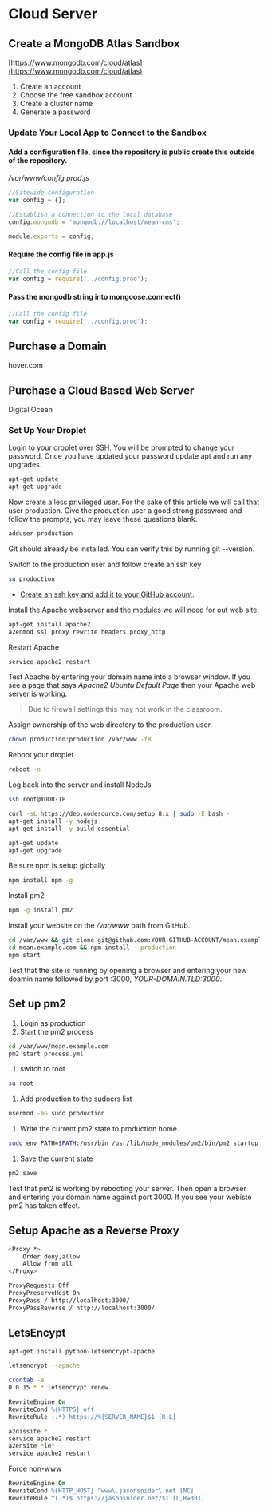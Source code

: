 # Cloud Server

## Create a MongoDB Atlas Sandbox

[https://www.mongodb.com/cloud/atlas](https://www.mongodb.com/cloud/atlas)

1. Create an account
1. Choose the free sandbox account
1. Create a cluster name
1. Generate a password

### Update Your Local App to Connect to the Sandbox

#### Add a configuration file, since the repository is public create this outside of the repository.
*/var/www/config.prod.js*
```js
//Sitewide configuration
var config = {};

//Establish a connection to the local database
config.mongodb = 'mongodb://localhost/mean-cms';

module.exports = config;
```
#### Require the config file in app.js
```js
//Call the config file
var config = require('../config.prod');
```
#### Pass the mongodb string into mongoose.connect()
```js
//Call the config file
var config = require('../config.prod');
```

## Purchase a Domain
hover.com

## Purchase a Cloud Based Web Server
Digital Ocean

### Set Up Your Droplet
Login to your droplet over SSH. You will be prompted to change your password. Once you have updated your password update apt and run any upgrades.

```sh
apt-get update
apt-get upgrade
```

Now create a less privileged user. For the sake of this article we will call that user production. Give the production user a good strong password and follow the prompts, you may leave these questions blank.


```sh
adduser production
```

Git should already be installed. You can verify this by running git --version.

Switch to the production user and follow create an ssh key

```sh
su production
```
* [Create an ssh key and add it to your GitHub account](href="https://help.github.com/articles/connecting-to-github-with-ssh/").

Install the Apache webserver and the modules we will need for out web site.

```sh
apt-get install apache2
a2enmod ssl proxy rewrite headers proxy_http
```

Restart Apache

```sh
service apache2 restart
```

Test Apache by entering your domain name into a browser window. If you see a page that says *Apache2 Ubuntu Default Page* then your Apache web server is working.

> Due to firewall settings this may not work in the classroom.

Assign ownership of the web directory to the production user.

```sh
chown production:production /var/www -fR
```

Reboot your droplet

```sh
reboot -n
```

Log back into the server and install NodeJs

```sh
ssh root@YOUR-IP
```

```sh
curl -sL https://deb.nodesource.com/setup_8.x | sudo -E bash -
apt-get install -y nodejs
apt-get install -y build-essential

apt-get update
apt-get upgrade
```

Be sure npm is setup globally

```sh
npm install npm -g
```

Install pm2

```sh
npm -g install pm2
```

Install your website on the */var/www* path from GitHub.

```sh
cd /var/www && git clone git@github.com:YOUR-GITHUB-ACCOUNT/mean.example.com.git
cd mean.example.com && npm install --production
npm start
```

Test that the site is running by opening a browser and entering your new doamin name followed by port :3000, *YOUR-DOMAIN.TLD:3000*.

## Set up pm2
1. Login as production
1. Start the pm2 process
```sh
cd /var/www/mean.example.com
pm2 start process.yml
```
1. switch to root
```sh
su root
```
1. Add production to the sudoers list
```sh
usermod -aG sudo production
```
1. Write the current pm2 state to production home.
```sh
sudo env PATH=$PATH:/usr/bin /usr/lib/node_modules/pm2/bin/pm2 startup systemd -u production --hp /home/production
```
1. Save the current state
```sh
pm2 save
```

Test that pm2 is working by rebooting your server. Then open a browser and entering you domain name against port 3000. If you see your webiste pm2 has taken effect.

## Setup Apache as a Reverse Proxy

```sh
<Proxy *>
	Order deny,allow
	Allow from all
</Proxy>

ProxyRequests Off
ProxyPreserveHost On
ProxyPass / http://localhost:3000/
ProxyPassReverse / http://localhost:3000/
```

## LetsEncypt
```sh
apt-get install python-letsencrypt-apache

letsencrypt --apache

crontab -e
0 0 15 * * letsencrypt renew
```

```apache
RewriteEngine On
RewriteCond %{HTTPS} off
RewriteRule (.*) https://%{SERVER_NAME}$1 [R,L]
```

```sh
a2dissite *
service apache2 restart
a2ensite *le*
service apache2 restart
```

Force non-www
```apache
RewriteEngine On
RewriteCond %{HTTP_HOST} ^www\.jasonsnider\.net [NC]
RewriteRule ^(.*)$ https://jasonsnider.net/$1 [L,R=301]
```

